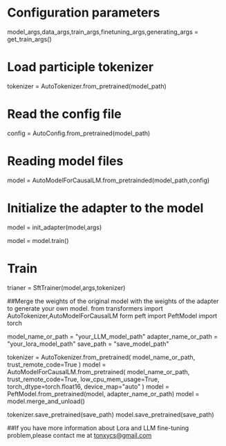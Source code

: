 # Configuration parameters
model_args,data_args,train_args,finetuning_args,generating_args = get_train_args()

# Load participle tokenizer
tokenizer = AutoTokenizer.from_pretrained(model_path)

# Read the config file
config = AutoConfig.from_pretrained(model_path)

# Reading model files
model = AutoModelForCausalLM.from_pretrainded(model_path,config)

# Initialize the adapter to the model
model = init_adapter(model,args)

model = model.train()

# Train
trianer = SftTrainer(model,args,tokenizer)


##Merge the weights of the original model with the weights of the adapter to generate your own model.
from transformers import AutoTokenizer,AutoModelForCausalLM
form peft import PeftModel
import torch

model_name_or_path = "your_LLM_model_path"
adapter_name_or_path = "your_lora_model_path"
save_path = "save_model_path"

tokenizer = AutoTokenizer.from_pretrained(
    model_name_or_path,
    trust_remote_code=True
)
model = AutoModelForCausalLM.from_pretrained(
    model_name_or_path,
    trust_remote_code=True,
    low_cpu_mem_usage=True,
    torch_dtype=torch.float16,
    device_map="auto"
)
model = PeftModel.from_pretrained(model, adapter_name_or_path)
model = model.merge_and_unload()

tokenizer.save_pretrained(save_path)
model.save_pretrained(save_path)


##If you have more information about Lora and LLM fine-tuning problem,please contact me at tonxycs@gmail.com
